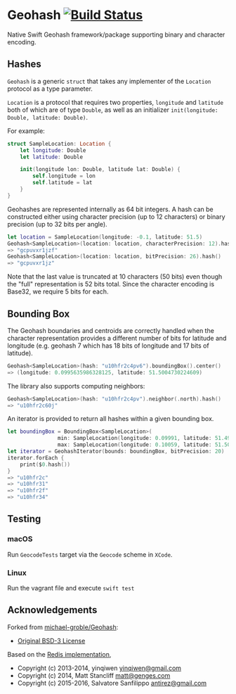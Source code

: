 # Geohash [![Build Status](https://travis-ci.com/rcedwards/geohash.svg?branch=master)](https://travis-ci.com/rcedwards/geohash)

Native Swift Geohash framework/package supporting binary and character encoding.

## Hashes

`Geohash` is a generic `struct` that takes any implementer of the `Location` protocol as a type parameter.

`Location` is a protocol that requires two properties, `longitude` and `latitude` both of which are of type `Double`, as well as an initializer `init(longitude: Double, latitude: Double)`.

For example:

```swift
struct SampleLocation: Location {
    let longitude: Double
    let latitude: Double

    init(longitude lon: Double, latitude lat: Double) {
        self.longitude = lon
        self.latitude = lat
    }
}
```

Geohashes are represented internally as 64 bit integers.  A hash can be constructed either using character
precision (up to 12 characters) or binary precision (up to 32 bits per angle).

```swift
let location = SampleLocation(longitude: -0.1, latitude: 51.5)
Geohash<SampleLocation>(location: location, characterPrecision: 12).hash()
=> "gcpuvxr1jzf"
Geohash<SampleLocation>(location: location, bitPrecision: 26).hash()
=> "gcpuvxr1jz" 
```

Note that the last value is truncated at 10 characters (50 bits) even though the "full" representation is 
52 bits total.  Since the character encoding is Base32, we require 5 bits for each.

## Bounding Box

The Geohash boundaries and centroids are correctly handled when the character representation provides a 
different number of bits for latitude and longitude (e.g. geohash 7 which has 18 bits of longitude and 17 
bits of latitude).

```swift
Geohash<SampleLocation>(hash: "u10hfr2c4pv6").boundingBox().center()
=> (longitude: 0.0995635986328125, latitude: 51.5004730224609)
```

The library also supports computing neighbors:

```swift
Geohash<SampleLocation>(hash: "u10hfr2c4pv").neighbor(.north).hash()
=> "u10hfr2c60j"
```

An iterator is provided to return all hashes within a given bounding box.

```swift
let boundingBox = BoundingBox<SampleLocation>(
                min: SampleLocation(longitude: 0.09991, latitude: 51.49996),
                max: SampleLocation(longitude: 0.10059, latitude: 51.50028))
let iterator = GeohashIterator(bounds: boundingBox, bitPrecision: 20)
iterator.forEach {
    print($0.hash())
}
=> "u10hfr2c"
=> "u10hfr31"
=> "u10hfr2f"
=> "u10hfr34"
```

## Testing

### macOS
Run `GeocodeTests` target via the `Geocode` scheme in `XCode`.

### Linux
Run the vagrant file and execute `swift test`

## Acknowledgements

Forked from [michael-groble/Geohash](https://github.com/michael-groble/Geohash):
* [Original BSD-3 License](./original_license.md) 

Based on the [Redis implementation](https://github.com/antirez/redis/blob/unstable/src/geohash.c), 
* Copyright (c) 2013-2014, yinqiwen <yinqiwen@gmail.com>
* Copyright (c) 2014, Matt Stancliff <matt@genges.com>
* Copyright (c) 2015-2016, Salvatore Sanfilippo <antirez@gmail.com>
